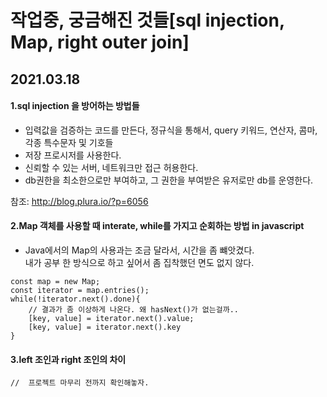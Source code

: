 # 작업중, 궁금해진 것들[sql injection, Map, right outer join]
## 2021.03.18
#### 1.sql injection 을 방어하는 방법들
* 입력값을 검증하는 코드를 만든다, 정규식을 통해서, query 키워드, 연산자, 콤마,각종 특수문자 및 기호들
* 저장 프로시저를 사용한다. 
* 신뢰할 수 있는 서버, 네트워크만 접근 허용한다.
* db권한을 최소한으로만 부여하고, 그 권한을 부여받은 유저로만 db를 운영한다.  

참조: http://blog.plura.io/?p=6056
#### 2.Map 객체를 사용할 때 interate, while를 가지고 순회하는 방법 in javascript
* Java에서의 Map의 사용과는 조금 달라서, 시간을 좀 뺴앗겼다.  
 내가 공부 한 방식으로 하고 싶어서 좀 집착했던 면도 없지 않다. 
```
const map = new Map;
const iterator = map.entries();
while(!iterator.next().done){
    // 결과가 좀 이상하게 나온다. 왜 hasNext()가 없는걸까..
    [key, value] = iterator.next().value;
    [key, value] = iterator.next().key
}
```
#### 3.left 조인과 right 조인의 차이
```
//  프로젝트 마무리 전까지 확인해놓자.
```
